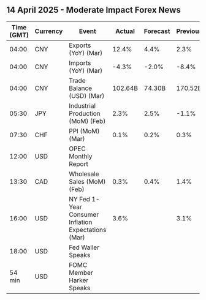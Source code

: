 ## 14 April 2025 - Moderate Impact Forex News

| Time (GMT) | Currency | Event | Actual | Forecast | Previous |
|------|----------|-------|--------|----------|----------|
| 04:00 | CNY | Exports (YoY) (Mar) | 12.4% | 4.4% | 2.3% |
| 04:00 | CNY | Imports (YoY) (Mar) | -4.3% | -2.0% | -8.4% |
| 04:00 | CNY | Trade Balance (USD) (Mar) | 102.64B | 74.30B | 170.52B |
| 05:30 | JPY | Industrial Production (MoM) (Feb) | 2.3% | 2.5% | -1.1% |
| 07:30 | CHF | PPI (MoM) (Mar) | 0.1% | 0.2% | 0.3% |
| 12:00 | USD | OPEC Monthly Report |  |  |  |
| 13:30 | CAD | Wholesale Sales (MoM) (Feb) | 0.3% | 0.4% | 1.4% |
| 16:00 | USD | NY Fed 1-Year Consumer Inflation Expectations (Mar) | 3.6% |  | 3.1% |
| 18:00 | USD | Fed Waller Speaks |  |  |  |
| 54 min | USD | FOMC Member Harker Speaks |  |  |  |

